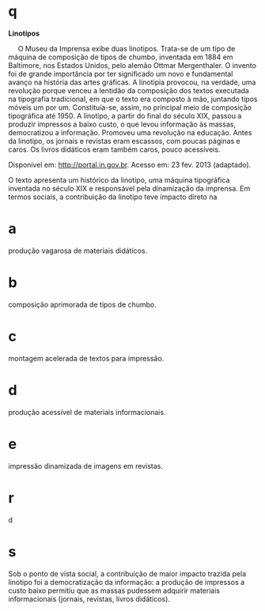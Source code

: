 # q
**Linotipos**

     O Museu da Imprensa exibe duas linotipos. Trata-se de um tipo de máquina de composição de tipos de chumbo, inventada em 1884 em Baltimore, nos Estados Unidos, pelo alemão Ottmar Mergenthaler. O invento foi de grande importância por ter significado um novo e fundamental avanço na história das artes gráficas. A linotipia provocou, na verdade, uma revolução porque venceu a lentidão da composição dos textos executada na tipografia tradicional, em que o texto era composto à mão, juntando tipos móveis um por um. Constituía-se, assim, no principal meio de composição tipográfica até 1950. A linotipo, a partir do final do século XIX, passou a produzir impressos a baixo custo, o que levou informação às massas, democratizou a informação. Promoveu uma revolução na educação. Antes da linotipo, os jornais e revistas eram escassos, com poucas páginas e caros. Os livros didáticos eram também caros, pouco acessíveis.

Disponível em: http://portal.in.gov.br. Acesso em: 23 fev. 2013 (adaptado).

O texto apresenta um histórico da linotipo, uma máquina tipográfica inventada no século XIX e responsável pela dinamização da imprensa. Em termos sociais, a contribuição da linotipo teve impacto direto na

# a
produção vagarosa de materiais didáticos.

# b
composição aprimorada de tipos de chumbo.

# c
montagem acelerada de textos para impressão.

# d
produção acessível de materiais informacionais.

# e
impressão dinamizada de imagens em revistas.

# r
d

# s
Sob o ponto de vista social, a contribuição de maior impacto trazida pela linotipo foi a democratização da informação: a produção de impressos a custo baixo permitiu que as massas pudessem adquirir materiais informacionais (jornais, revistas, livros didáticos).
